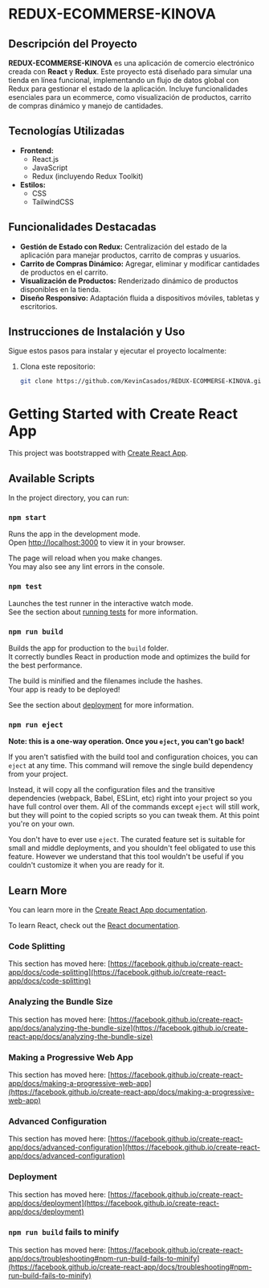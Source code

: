 # REDUX-ECOMMERSE-KINOVA

## Descripción del Proyecto
**REDUX-ECOMMERSE-KINOVA** es una aplicación de comercio electrónico creada con **React** y **Redux**. Este proyecto está diseñado para simular una tienda en línea funcional, implementando un flujo de datos global con Redux para gestionar el estado de la aplicación. Incluye funcionalidades esenciales para un ecommerce, como visualización de productos, carrito de compras dinámico y manejo de cantidades.

## Tecnologías Utilizadas
- **Frontend:**
  - React.js
  - JavaScript
  - Redux (incluyendo Redux Toolkit)
- **Estilos:**
  - CSS
  - TailwindCSS

## Funcionalidades Destacadas
- **Gestión de Estado con Redux:** Centralización del estado de la aplicación para manejar productos, carrito de compras y usuarios.
- **Carrito de Compras Dinámico:** Agregar, eliminar y modificar cantidades de productos en el carrito.
- **Visualización de Productos:** Renderizado dinámico de productos disponibles en la tienda.
- **Diseño Responsivo:** Adaptación fluida a dispositivos móviles, tabletas y escritorios.

## Instrucciones de Instalación y Uso
Sigue estos pasos para instalar y ejecutar el proyecto localmente:

1. Clona este repositorio:
   ```bash
   git clone https://github.com/KevinCasados/REDUX-ECOMMERSE-KINOVA.git

# Getting Started with Create React App

This project was bootstrapped with [Create React App](https://github.com/facebook/create-react-app).

## Available Scripts

In the project directory, you can run:

### `npm start`

Runs the app in the development mode.\
Open [http://localhost:3000](http://localhost:3000) to view it in your browser.

The page will reload when you make changes.\
You may also see any lint errors in the console.

### `npm test`

Launches the test runner in the interactive watch mode.\
See the section about [running tests](https://facebook.github.io/create-react-app/docs/running-tests) for more information.

### `npm run build`

Builds the app for production to the `build` folder.\
It correctly bundles React in production mode and optimizes the build for the best performance.

The build is minified and the filenames include the hashes.\
Your app is ready to be deployed!

See the section about [deployment](https://facebook.github.io/create-react-app/docs/deployment) for more information.

### `npm run eject`

**Note: this is a one-way operation. Once you `eject`, you can't go back!**

If you aren't satisfied with the build tool and configuration choices, you can `eject` at any time. This command will remove the single build dependency from your project.

Instead, it will copy all the configuration files and the transitive dependencies (webpack, Babel, ESLint, etc) right into your project so you have full control over them. All of the commands except `eject` will still work, but they will point to the copied scripts so you can tweak them. At this point you're on your own.

You don't have to ever use `eject`. The curated feature set is suitable for small and middle deployments, and you shouldn't feel obligated to use this feature. However we understand that this tool wouldn't be useful if you couldn't customize it when you are ready for it.

## Learn More

You can learn more in the [Create React App documentation](https://facebook.github.io/create-react-app/docs/getting-started).

To learn React, check out the [React documentation](https://reactjs.org/).

### Code Splitting

This section has moved here: [https://facebook.github.io/create-react-app/docs/code-splitting](https://facebook.github.io/create-react-app/docs/code-splitting)

### Analyzing the Bundle Size

This section has moved here: [https://facebook.github.io/create-react-app/docs/analyzing-the-bundle-size](https://facebook.github.io/create-react-app/docs/analyzing-the-bundle-size)

### Making a Progressive Web App

This section has moved here: [https://facebook.github.io/create-react-app/docs/making-a-progressive-web-app](https://facebook.github.io/create-react-app/docs/making-a-progressive-web-app)

### Advanced Configuration

This section has moved here: [https://facebook.github.io/create-react-app/docs/advanced-configuration](https://facebook.github.io/create-react-app/docs/advanced-configuration)

### Deployment

This section has moved here: [https://facebook.github.io/create-react-app/docs/deployment](https://facebook.github.io/create-react-app/docs/deployment)

### `npm run build` fails to minify

This section has moved here: [https://facebook.github.io/create-react-app/docs/troubleshooting#npm-run-build-fails-to-minify](https://facebook.github.io/create-react-app/docs/troubleshooting#npm-run-build-fails-to-minify)
